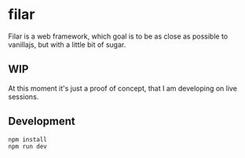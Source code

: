 # filar

Filar is a web framework, which goal is to be as close as possible to vanillajs, but with a little bit of sugar.

## WIP

At this moment it's just a proof of concept, that I am developing on live sessions.

## Development

```bash
npm install
npm run dev
```